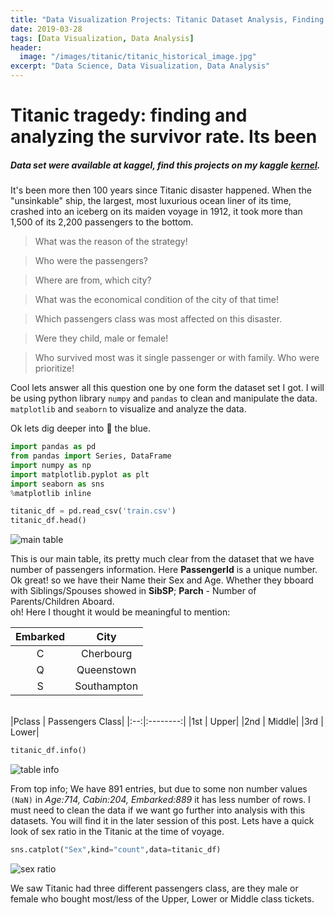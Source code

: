 ```yaml
---
title: "Data Visualization Projects: Titanic Dataset Analysis, Finding Survival Rate"
date: 2019-03-28
tags: [Data Visualization, Data Analysis]
header:
  image: "/images/titanic/titanic_historical_image.jpg"
excerpt: "Data Science, Data Visualization, Data Analysis"
---
```


# Titanic tragedy: finding and analyzing the survivor rate. Its been
##### Data set were available at kaggel, find this projects on my kaggle [kernel](https://www.kaggle.com/suranjitbanik/seaborn-numpy-pandas-in-titanic-dataset).

It's been more then 100 years since Titanic disaster happened. When the "unsinkable" ship, the largest, most luxurious ocean liner of its time, crashed into an iceberg on its maiden voyage in 1912, it took more than 1,500 of its 2,200 passengers to the bottom.
> What was the reason of the strategy!

> Who were the passengers?

> Where are from, which city?

> What was the economical condition of the city of that time!

> Which passengers class was most affected on this disaster.

> Were they child, male or female!

> Who survived most was it single passenger or with family. Who were prioritize!

Cool lets answer all this question one by one form the dataset set I got. I will be using python library `numpy` and `pandas` to clean and manipulate the data. `matplotlib` and `seaborn` to visualize and analyze the data.

Ok lets dig deeper into 🚢 the blue.

```python
import pandas as pd
from pandas import Series, DataFrame
import numpy as np
import matplotlib.pyplot as plt
import seaborn as sns
%matplotlib inline
```

```python
titanic_df = pd.read_csv('train.csv')
titanic_df.head()
```

<img src="{{ site.url }}{{ site.baseurl }}/images/titanic/table1.png" alt="main table">

This is our main table, its pretty much clear from the dataset that we have number of passengers information.
Here **PassengerId** is a unique number. Ok great! so we have their Name their Sex and Age. Whether they bboard with Siblings/Spouses showed in **SibSP**; **Parch** - Number of Parents/Children Aboard.<br> oh! Here I thought it would be meaningful to mention:

|Embarked | City|
|:-:|:------------:|
|C | Cherbourg|
|Q | Queenstown|
|S | Southampton|
<br>
|Pclass | Passengers Class|
|:--:|:--------:|
|1st | Upper|
|2nd | Middle|
|3rd | Lower|


```python
titanic_df.info()
```

<img src="{{ site.url }}{{ site.baseurl }}/images/titanic/table7.png" alt=" table info">

From top info; We have 891 entries, but due to some non number values `(NaN)` in *Age:714, Cabin:204, Embarked:889* it has less number of rows. I must need to clean the data if we want go further into analysis with this datasets. You will find it in the later session of this post. Lets have a quick look of sex ratio in the Titanic at the time of voyage.

```python
sns.catplot("Sex",kind="count",data=titanic_df)
```

 <img src="{{ site.url }}{{ site.baseurl }}/images/titanic/bar1.png" alt=" sex ratio">

 We saw Titanic had three different passengers class, are they male or female who bought most/less of the Upper, Lower or Middle class tickets.

